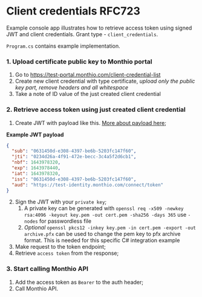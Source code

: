 # Client credentials RFC723

Example console app illustrates how to retrieve access token using signed JWT and client credentials. Grant type - `client_credentials`.

`Program.cs` contains example implementation.

### 1. Upload certificate public key to Monthio portal

1. Go to https://test-portal.monthio.com/client-credential-list
2. Create new client credential with type certificate, _upload only the public key part, remove headers and all whitespace_
3. Take a note of ID value of the just created client credential

### 2. Retrieve access token using just created client credential

1. Create JWT with payload like this. [More about payload here](https://datatracker.ietf.org/doc/html/rfc7523#section-4);

**Example JWT payload**

```json
{
  "sub": "0631450d-e308-4397-be6b-5203fc147f60",
  "jti": "0234d26a-4f91-472e-becc-3c4a5f2d6cb1",
  "nbf": 1643978320,
  "exp": 1643978440,
  "iat": 1643978320,
  "iss": "0631450d-e308-4397-be6b-5203fc147f60",
  "aud": "https://test-identity.monthio.com/connect/token"
}
```

2. Sign the JWT with your `private key`;
   1. A private key can be generated with `openssl req -x509 -newkey rsa:4096 -keyout key.pem -out cert.pem -sha256 -days 365` use `-nodes` for passwordless file
   1. _Optional_ `openssl pkcs12 -inkey key.pem -in cert.pem -export -out archive.pfx` can be used to change the pem key to pfx archive format. This is needed for this specific C# integration example
3. Make request to the token endpoint;
4. Retrieve `access token` from the response;

### 3. Start calling Monthio API

1. Add the access token as `Bearer` to the auth header;
2. Call Monthio API.

